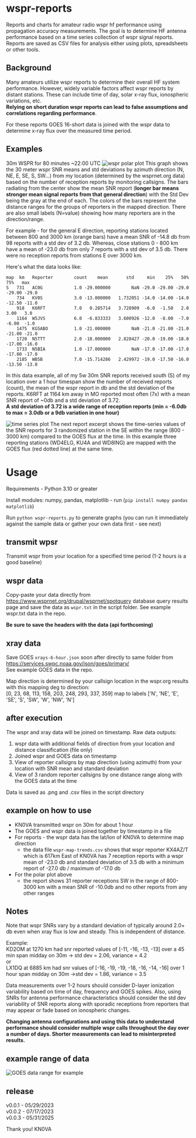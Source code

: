 # wspr-reports
Reports and charts for amateur radio wspr hf performance using propagation accuracy measurements. The goal is to determine HF antenna performance based on a time series collection of wspr signal reports. Reports are saved as CSV files for analysis either using plots, spreadsheets or other tools.

## Background
Many amateurs utilize wspr reports to determine their overall HF system performance. However, widely variable factors affect wspr reports by distant stations. These can include time of day, solar x-ray flux, ionospheric variations, etc.   
**Relying on short duration wspr reports can lead to false assumptions and correlations regarding performance**.  

For these reports GOES 16-short data is joined with the wspr data to determine x-ray flux over the measured time period.  

## Examples
30m WSPR for 80 minutes ~22:00 UTC
![wspr polar plot](wspr_snr_polar_plot.png)
This graph shows the 30 meter wspr SNR means and std deviations by azimuth direction (N, NE, E, SE, S, SW...) from my location (determined by the wsprnet.org data) based on the number of reception reports by monitoring callsigns. The bars radiating from the center show the mean SNR report (**longer bar means stronger mean signal reports from that general direction**) with the Std Dev being the gray at the end of each. The colors of the bars represent the distance ranges for the groups of reporters in the mapped direction. There are also small labels (N=value) showing how many reporters are in the direction/range.

For example - for the general E direction, reporting stations located between 800 and 3000 km (orange bars) have a mean SNR of -14.8 db from 98 reports with a std dev of 3.2 db. Whereas, close stations 0 - 800 km have a mean of -23.0 db from only 7 reports with a std dev of 3.5 db. There were no reception reports from stations E over 3000 km.

Here's what the data looks like:
 
`map  km   Reporter        count    mean       std     min    25%   50%    75%   max`  
`S   731   AC0G            1.0 -29.000000        NaN -29.0 -29.00 -29.0 -29.00 -29.0`  
`    734   KV0S            3.0 -13.000000   1.732051 -14.0 -14.00 -14.0 -12.50 -11.0`  
`    918   K6RFT           7.0   0.285714   3.728909  -6.0  -1.50   2.0   3.00   3.0`  
`    1164  W5JVS           6.0  -6.833333   3.600926 -12.0  -8.00  -7.0  -6.00  -1.0`  
`    1475  KG5ABO          1.0 -21.000000        NaN -21.0 -21.00 -21.0 -21.00 -21.0`  
`    1720  N5TTT           2.0 -18.000000   2.828427 -20.0 -19.00 -18.0 -17.00 -16.0`  
`    1733  N5BIA           1.0 -17.000000        NaN -17.0 -17.00 -17.0 -17.00 -17.0`  
`    2185  WB5B            7.0 -15.714286   2.429972 -19.0 -17.50 -16.0 -13.50 -13.0`  

In this data example, all of my 5w 30m SNR reports received south (S) of my location over a 1 hour timespan show the number of received reports (count), the mean of the wspr report in db and the std deviation of the reports. K6RFT at 1164 km away in MO reported most often (7x) with a mean SNR report of ~0db and a std deviation of 3.72.   
**A std deviation of 3.72 is a wide range of reception reports (min = -6.0db to max = 3.0db or a 9db variation in one hour)**

![time series plot](wspr_xray_timeseries_plot.png)
The next report excerpt shows the time-series values of the SNR reports for 3 randomized station in the SE within the range (800 - 3000 km) compared to the GOES flux at the time. In this example three reporting stations (WD4ELG, KU4A and WD8ING) are mapped with the GOES flux (red dotted line) at the same time.

# Usage
Requirements - Python 3.10 or greater

Install modules: numpy, pandas, matplotlib - run (`pip install numpy pandas matplotlib`)

Run `python wspr-reports.py` to generate graphs (you can run it immediately against the sample data or gather your own data first - see next)

## transmit wpsr
Transmit wspr from your location for a specified time period (1-2 hours is a good baseline)  

## wspr data
Copy-paste your data directly from https://www.wsprnet.org/drupal/wsprnet/spotquery database query results page and save the data as `wspr.txt` in the script folder. See example wspr.txt data in the repo. 

**Be sure to save the headers with the data (api forthcoming)**  

## xray data
Save GOES `xrays-6-hour.json` soon after directly to same folder from https://services.swpc.noaa.gov/json/goes/primary/  
See example GOES data in the repo. 

Map direction is determined by your callsign location in the wspr.org results with this mapping deg to direction:  
[0, 23, 68, 113, 158, 203, 248, 293, 337, 359] map to labels ['N', 'NE', 'E', 'SE', 'S', 'SW', 'W', 'NW', 'N']

## after execution
The wspr and xray data will be joined on timestamp. Raw data outputs:
1. wspr data with additional fields of direction from your location and distance classification (file only)
2. Joined wspr and GOES data on timestamp 
3. View of reporter callsigns by map direction (using azimuth) from your location with SNR mean and standard deviation 
4. View of 3 random reporter callsigns by one distance range along with the GOES data at the time

Data is saved as .png and .csv files in the script directory 

## example on how to use
 - KN0VA transmitted wspr on 30m for about 1 hour 
 - The GOES and wspr data is joined together by timestamp in a file
 - For reports  - the wspr data has the lat/lon of KN0VA to determine map direction
    - the data file `wspr-map-trends.csv` shows that wspr reporter KX4AZ/T which is 617km East of KN0VA has 7 reception reports with a wspr mean of -23.0 db and standard deviation of 3.5 db with a minimum report of -27.0 db / maximum of -17.0 db
 - For the polar plot above 
    - the report shows 31 reporter receptions SW in the range of 800-3000 km with a mean SNR of -10.0db and no other reports from any other ranges



## Notes
Note that wspr SNRs vary by a standard deviation of typically around 2.0+ db even when xray flux is low and steady. This is independent of distance. 

Example:  
KD2OM at 1270 km had snr reported values of [-11, -16, -13, -13] over a 45 min span midday on 30m -> std dev = 2.06,  variance = 4.2   
or   
LX1DQ at 6885 km had snr values of [-16, -19, -19, -18, -16, -14, -16] over 1 hour span midday on 30m ->std dev = 1.86, variance = 3.5  

Data measurements over 1-2 hours should consider D-layer ionization variability based on time of day, frequency and GOES spikes. Also, using SNRs for antenna performance characteristics should consider the std dev variability of SNR reports along with sporadic receptions from reporters that may appear or fade based on ionospheric changes. 

**Changing antenna configurations and using this data to understand performance should consider multiple wspr calls throughout the day over a number of days. Shorter measurements can lead to misinterpreted results.**

## example range of data
![GOES data range for example](goes-data-range.png)


## release
v0.0.1 - 05/29/2023  
v0.0.2 - 07/17/2023  
v0.0.3 - 05/31/2025

Thank you!  KN0VA